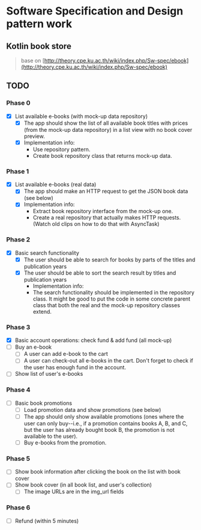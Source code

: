 # Software Specification and Design pattern work

## Kotlin book store
> base on [http://theory.cpe.ku.ac.th/wiki/index.php/Sw-spec/ebook](http://theory.cpe.ku.ac.th/wiki/index.php/Sw-spec/ebook)

## TODO

### Phase 0
- [x] List available e-books (with mock-up data repository)
    - [x] The app should show the list of all available book titles with prices (from the mock-up data repository) in a list view with no book cover preview.
    - [x] Implementation info:
        - Use repository pattern.
        - Create book repository class that returns mock-up data.
### Phase 1
- [x] List available e-books (real data)
    - [x] The app should make an HTTP request to get the JSON book data (see below)
    - [x] Implementation info:
        - Extract book repository interface from the mock-up one.
        - Create a real repository that actually makes HTTP requests. (Watch old clips on how to do that with AsyncTask)
### Phase 2
- [x] Basic search functionality
    - [x] The user should be able to search for books by parts of the titles and publication years
    - [x] The user should be able to sort the search result by titles and publication years
        - Implementation info:
        - The search functionality should be implemented in the repository class. It might be good to put the code in some concrete parent class that both the real and the mock-up repository classes extend.
### Phase 3
- [x] Basic account operations: check fund & add fund (all mock-up)
- [ ] Buy an e-book
    - [ ] A user can add e-book to the cart
    - [ ] A user can check-out all e-books in the cart. Don't forget to check if the user has enough fund in the account.
- [ ] Show list of user's e-books
### Phase 4
- [ ] Basic book promotions
    - [ ] Load promotion data and show promotions (see below)
    - [ ] The app should only show available promotions (ones where the user can only buy--i.e., if a promotion contains books A, B, and C, but the user has already bought book B, the promotion is not available to the user).
    - [ ] Buy e-books from the promotion.
### Phase 5
- [ ] Show book information after clicking the book on the list with book cover
- [ ] Show book cover (in all book list, and user's collection)
    - [ ] The image URLs are in the img_url fields
### Phase 6
- [ ] Refund (within 5 minutes)
